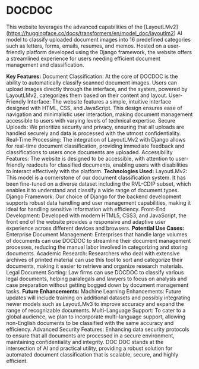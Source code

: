 # DOCDOC
This website leverages the advanced capabilities of the [LayoutLMv2] (https://huggingface.co/docs/transformers/en/model_doc/layoutlm2) AI model to classify uploaded document images into 16 predefined categories such as letters, forms, emails, resumes, and memos. Hosted on a user-friendly platform developed using the Django framework, the website offers a streamlined experience for users needing efficient document management and classification.

**Key Features:**
Document Classification: At the core of DOCDOC is the ability to automatically classify scanned document images. Users can upload images directly through the interface, and the system, powered by LayoutLMv2, categorizes them based on their content and layout.
User-Friendly Interface: The website features a simple, intuitive interface designed with HTML, CSS, and JavaScript. This design ensures ease of navigation and minimalistic user interaction, making document management accessible to users with varying levels of technical expertise.
Secure Uploads: We prioritize security and privacy, ensuring that all uploads are handled securely and data is processed with the utmost confidentiality.
Real-Time Processing: The integration of LayoutLMv2 with Django allows for real-time document classification, providing immediate feedback and classifications to users once documents are uploaded.
Accessibility Features: The website is designed to be accessible, with attention to user-friendly readouts for classified documents, enabling users with disabilities to interact effectively with the platform.
**Technologies Used:**
LayoutLMv2: This model is a cornerstone of our document classification system. It has been fine-tuned on a diverse dataset including the RVL-CDIP subset, which enables it to understand and classify a wide range of document types.
Django Framework: Our choice of Django for the backend development supports robust data handling and user management capabilities, making it ideal for handling sensitive information with efficiency.
Front-End Development: Developed with modern HTML5, CSS3, and JavaScript, the front end of the website provides a responsive and adaptive user experience across different devices and browsers.
**Potential Use Cases:**
Enterprise Document Management: Enterprises that handle large volumes of documents can use DOCDOC to streamline their document management processes, reducing the manual labor involved in categorizing and storing documents.
Academic Research: Researchers who deal with extensive archives of printed material can use this tool to sort and categorize their documents, making it easier to retrieve and organize research materials.
Legal Document Sorting: Law firms can use DOCDOC to classify various legal documents, helping paralegals and lawyers to focus on analysis and case preparation without getting bogged down by document management tasks.
**Future Enhancements:**
Machine Learning Enhancements: Future updates will include training on additional datasets and possibly integrating newer models such as LayoutLMv3 to improve accuracy and expand the range of recognizable documents.
Multi-Language Support: To cater to a global audience, we plan to incorporate multi-language support, allowing non-English documents to be classified with the same accuracy and efficiency.
Advanced Security Features: Enhancing data security protocols to ensure that all documents are processed in a secure environment, maintaining confidentiality and integrity.
DOC DOC stands at the intersection of AI and practical utility, providing a robust solution for automated document classification that is scalable, secure, and highly efficient.

